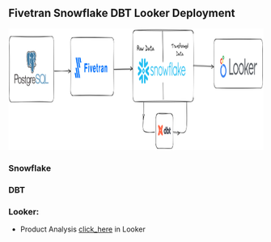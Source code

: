 ## Fivetran Snowflake DBT Looker Deployment

<img src="snowflake_dbt_Looker.png" width="1080" height ="240"/>


### Snowflake



### DBT



### Looker:
- Product Analysis [click_here](https://lookerstudio.google.com/reporting/df93d4f9-ef3e-45fe-86a5-470c69b697e0) in Looker
